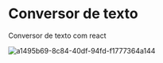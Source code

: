 # Conversor de texto 
Conversor  de texto com react

![a1495b69-8c84-40df-94fd-f1777364a144](https://user-images.githubusercontent.com/100890415/192890401-f841f6f3-7669-4c50-99e5-f063965f5ef5.png)

